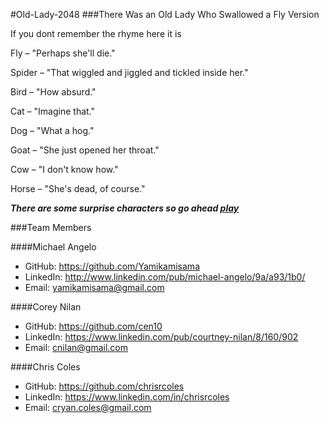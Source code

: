 #Old-Lady-2048
###There Was an Old Lady Who Swallowed a Fly Version

If you dont remember the rhyme here it is

Fly – "Perhaps she'll die."

Spider – "That wiggled and jiggled and tickled inside her."

Bird – "How absurd."

Cat – "Imagine that."

Dog – "What a hog."

Goat – "She just opened her throat."

Cow – "I don't know how."

Horse – "She's dead, of course."

***There are some surprise characters so go ahead [play](http://yamikamisama.github.io/2048)***

###Team Members

####Michael Angelo
* GitHub: https://github.com/Yamikamisama
* LinkedIn: http://www.linkedin.com/pub/michael-angelo/9a/a93/1b0/
* Email: yamikamisama@gmail.com

####Corey Nilan
* GitHub: https://github.com/cen10
* LinkedIn: https://www.linkedin.com/pub/courtney-nilan/8/160/902
* Email: cnilan@gmail.com

####Chris Coles
* GitHub: https://github.com/chrisrcoles
* LinkedIn: https://www.linkedin.com/in/chrisrcoles
* Email: cryan.coles@gmail.com
